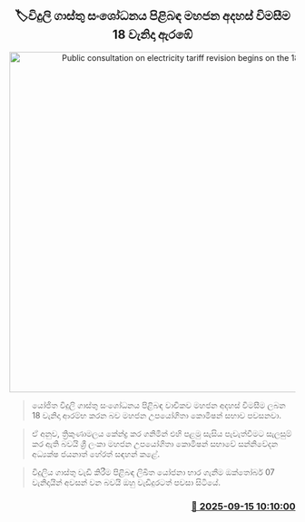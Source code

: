 <p align='center'><b><h2 align='center' title='Public consultation on electricity tariff revision begins on the 18th'>🏷විදුලි ගාස්තු සංශෝධනය පිළිබඳ මහජන අදහස් විමසීම 18 වැනිදා ඇරඹේ</h2></b></p>
<p align='center'><img src='https://helakuru.sgp1.cdn.digitaloceanspaces.com/esana/images/lib/pucsl-archived.jpg' width='600' alt='Public consultation on electricity tariff revision begins on the 18th'></p>

> ‍යෝජිත විදුලි ගාස්තු සංශෝධනය පිළිබඳ වාචිකව මහජන අදහස් විමසීම ලබන 18 වැනිදා ආරම්භ කරන බව මහජන උපයෝගිතා කොමිෂන් සභාව පවසනවා.

> ඒ අනුව, ත්‍රිකුණාමලය කේන්ද්‍ර කර ගනිමින් එහි පළමු සැසිය පැවැත්වීමට සැලසුම් කර ඇති බවයි ශ්‍රී ලංකා මහජන උපයෝගිතා කොමිෂන් සභාවේ සන්නිවේදන අධ්‍යක්ෂ ජයනාත් හේරත් සඳහන් කළේ.

> විදුලිය ගාස්තු වැඩි කිරීම පිළිබඳ ලිඛිත යෝජනා භාර ගැනීම ඔක්තෝබර් 07 වැනිදායින් අවසන් වන බවයි ඔහු වැඩිදුරටත් පවසා සිටියේ.



<h3 align='right'><a href='https://www.helakuru.lk/esana/p/113623/'>📅 2025-09-15 10:10:00</a></h3>
